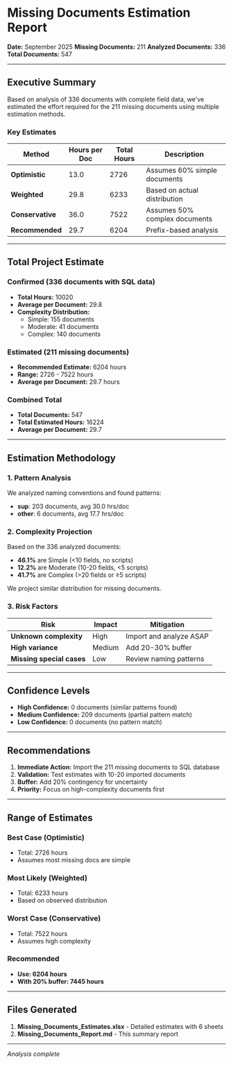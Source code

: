 # Missing Documents Estimation Report

**Date:** September 2025
**Missing Documents:** 211
**Analyzed Documents:** 336
**Total Documents:** 547

---

## Executive Summary

Based on analysis of 336 documents with complete field data, we've estimated the effort required for the 211 missing documents using multiple estimation methods.

### Key Estimates

| Method | Hours per Doc | Total Hours | Description |
|--------|--------------|-------------|-------------|
| **Optimistic** | 13.0 | 2726 | Assumes 60% simple documents |
| **Weighted** | 29.8 | 6233 | Based on actual distribution |
| **Conservative** | 36.0 | 7522 | Assumes 50% complex documents |
| **Recommended** | 29.7 | 6204 | Prefix-based analysis |

---

## Total Project Estimate

### Confirmed (336 documents with SQL data)
- **Total Hours:** 10020
- **Average per Document:** 29.8
- **Complexity Distribution:**
  - Simple: 155 documents
  - Moderate: 41 documents
  - Complex: 140 documents

### Estimated (211 missing documents)
- **Recommended Estimate:** 6204 hours
- **Range:** 2726 - 7522 hours
- **Average per Document:** 29.7 hours

### Combined Total
- **Total Documents:** 547
- **Total Estimated Hours:** 16224
- **Average per Document:** 29.7

---

## Estimation Methodology

### 1. Pattern Analysis
We analyzed naming conventions and found patterns:

- **sup**: 203 documents, avg 30.0 hrs/doc
- **other**: 6 documents, avg 17.7 hrs/doc

### 2. Complexity Projection
Based on the 336 analyzed documents:
- **46.1%** are Simple (<10 fields, no scripts)
- **12.2%** are Moderate (10-20 fields, <5 scripts)
- **41.7%** are Complex (>20 fields or ≥5 scripts)

We project similar distribution for missing documents.

### 3. Risk Factors

| Risk | Impact | Mitigation |
|------|--------|------------|
| **Unknown complexity** | High | Import and analyze ASAP |
| **High variance** | Medium | Add 20-30% buffer |
| **Missing special cases** | Low | Review naming patterns |

---

## Confidence Levels

- **High Confidence:** 0 documents (similar patterns found)
- **Medium Confidence:** 209 documents (partial pattern match)
- **Low Confidence:** 0 documents (no pattern match)

---

## Recommendations

1. **Immediate Action:** Import the 211 missing documents to SQL database
2. **Validation:** Test estimates with 10-20 imported documents
3. **Buffer:** Add 20% contingency for uncertainty
4. **Priority:** Focus on high-complexity documents first

---

## Range of Estimates

### Best Case (Optimistic)
- Total: 2726 hours
- Assumes most missing docs are simple

### Most Likely (Weighted)
- Total: 6233 hours
- Based on observed distribution

### Worst Case (Conservative)
- Total: 7522 hours
- Assumes high complexity

### Recommended
- **Use: 6204 hours**
- **With 20% buffer: 7445 hours**

---

## Files Generated

1. **Missing_Documents_Estimates.xlsx** - Detailed estimates with 6 sheets
2. **Missing_Documents_Report.md** - This summary report

---

*Analysis complete*
